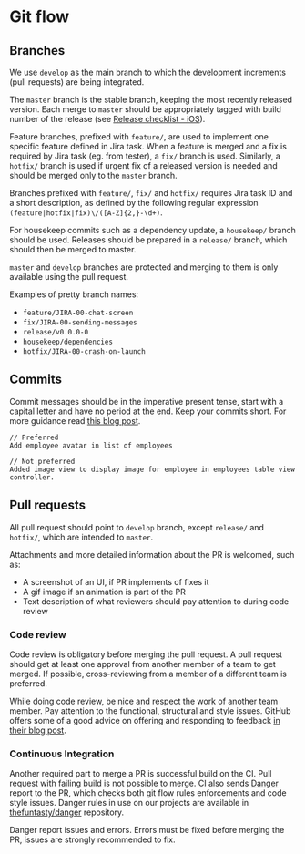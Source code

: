 # Git flow

## Branches

We use `develop` as the main branch to which the development increments (pull requests) are being integrated. 

The `master` branch is the stable branch, keeping the most recently released version. Each merge to `master` should be appropriately tagged with build number of the release (see [Release checklist - iOS](../ios/releases.md)). 

Feature branches, prefixed with `feature/`, are used to implement one specific feature defined in Jira task. When a feature is merged and a fix is required by Jira task (eg. from tester), a `fix/` branch is used. Similarly, a `hotfix/` branch is used if urgent fix of a released version is needed and should be merged only to the `master` branch.

Branches prefixed with `feature/`, `fix/` and `hotfix/` requires Jira task ID and a short description, as defined by the following regular expression `(feature|hotfix|fix)\/([A-Z]{2,}-\d+)`.

For housekeep commits such as a dependency update, a `housekeep/` branch should be used. Releases should be prepared in a `release/` branch, which should then be merged to master.

`master` and `develop` branches are protected and merging to them is only available using the pull request.

Examples of pretty branch names:

* `feature/JIRA-00-chat-screen`
* `fix/JIRA-00-sending-messages`
* `release/v0.0.0-0`
* `housekeep/dependencies`
* `hotfix/JIRA-00-crash-on-launch`


## Commits

Commit messages should be in the imperative present tense, start with a capital letter and have no period at the end. Keep your commits short. For more guidance read [this blog post](https://chris.beams.io/posts/git-commit/).

```
// Preferred
Add employee avatar in list of employees

// Not preferred
Added image view to display image for employee in employees table view controller.
```

## Pull requests

All pull request should point to `develop` branch, except `release/` and `hotfix/`, which are intended to `master`. 

Attachments and more detailed information about the PR is welcomed, such as:

* A screenshot of an UI, if PR implements of fixes it
* A gif image if an animation is part of the PR
* Text description of what reviewers should pay attention to during code review

### Code review

Code review is obligatory before merging the pull request. A pull request should get at least one approval from another member of a team to get merged. If possible, cross-reviewing from a member of a different team is preferred. 

While doing code review, be nice and respect the work of another team member. Pay attention to the functional, structural and style issues. GitHub offers some of a good advice on offering and responding to feedback [in their blog post](https://blog.github.com/2015-01-21-how-to-write-the-perfect-pull-request/).

### Continuous Integration

Another required part to merge a PR is successful build on the CI. Pull request with failing build is not possible to merge. CI also sends [Danger](http://danger.systems/ruby/) report to the PR, which checks both git flow rules enforcements and code style issues. Danger rules in use on our projects are available in [thefuntasty/danger]( https://github.com/thefuntasty/danger/) repository.

Danger report issues and errors. Errors must be fixed before merging the PR, issues are strongly recommended to fix.
